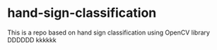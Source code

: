 # hand-sign-classification
This is a repo based on hand sign classification using OpenCV library
DDDDDD
kkkkkk
